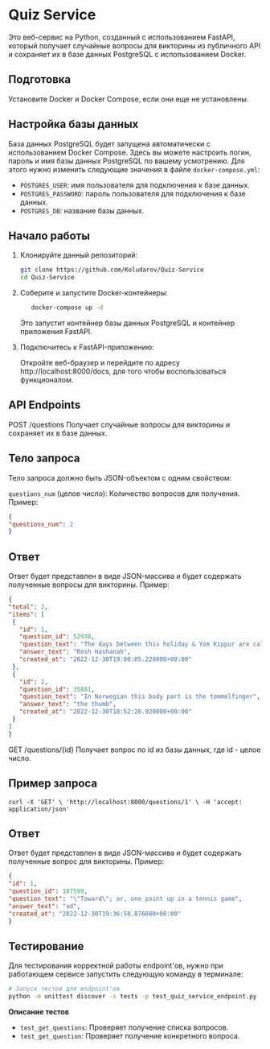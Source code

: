 # Quiz Service

Это веб-сервис на Python, созданный с использованием FastAPI, который получает случайные вопросы для викторины из публичного API и сохраняет их в базе данных PostgreSQL с использованием Docker.

## Подготовка

Установите Docker и Docker Compose, если они еще не установлены.


## Настройка базы данных

База данных PostgreSQL будет запущена автоматически с использованием Docker Compose. Здесь вы можете настроить логин, пароль и имя базы данных PostgreSQL по вашему усмотрению. Для этого нужно изменить следующие значения в файле `docker-compose.yml`:

- `POSTGRES_USER`: имя пользователя для подключения к базе данных.
- `POSTGRES_PASSWORD`: пароль пользователя для подключения к базе данных.
- `POSTGRES_DB`: название базы данных.

## Начало работы

1. Клонируйте данный репозиторий:

   ```bash
   git clone https://github.com/Koludarov/Quiz-Service
   cd Quiz-Service
    ```
2. Соберите и запустите Docker-контейнеры:
    
   ```bash
      docker-compose up -d
    ```
   Это запустит контейнер базы данных PostgreSQL и контейнер приложения FastAPI.


3. Подключитесь к FastAPI-приложению:

    Откройте веб-браузер и перейдите по адресу http://localhost:8000/docs, для того чтобы воспользоваться функционалом.
## API Endpoints
POST /questions
Получает случайные вопросы для викторины и сохраняет их в базе данных.

## Тело запроса

Тело запроса должно быть JSON-объектом с одним свойством:

`questions_num` (целое число): Количество вопросов для получения.
Пример:
   ```json
{
  "questions_num": 2
}
   ```
## Ответ

Ответ будет представлен в виде JSON-массива и будет содержать полученные вопросы для викторины.
Пример:
   ```json
{
  "total": 2,
  "items": [
    {
      "id": 1,
      "question_id": 52938,
      "question_text": "The days between this holiday & Yom Kippur are called the 10 Days of Penitence",
      "answer_text": "Rosh Hashanah",
      "created_at": "2022-12-30T19:00:05.228000+00:00"
    },
    {
      "id": 2,
      "question_id": 35881,
      "question_text": "In Norwegian this body part is the tommelfinger",
      "answer_text": "the thumb",
      "created_at": "2022-12-30T18:52:26.928000+00:00"
    }
  ]
}
   ```
GET /questions/{id}
Получает вопрос по id из базы данных, где id - целое число.

## Пример запроса

`curl -X 'GET' \
  'http://localhost:8000/questions/1' \
  -H 'accept: application/json'`



## Ответ

Ответ будет представлен в виде JSON-массива и будет содержать полученные вопрос для викторины.
Пример:
   ```json
{
  "id": 1,
  "question_id": 107599,
  "question_text": "\"Toward\"; or, one point up in a tennis game",
  "answer_text": "ad",
  "created_at": "2022-12-30T19:36:58.876000+00:00"
}
   ```

## Тестирование
Для тестирования корректной работы endpoint'ов, нужно при работающем сервисе запустить следующую команду в терминале:

```bash
# Запуск тестов для endpoint'ов
python -m unittest discover -s tests -p test_quiz_service_endpoint.py
 ```
**Описание тестов**
* `test_get_questions`: Проверяет получение списка вопросов.
* `test_get_question`: Проверяет получение конкретного вопроса.